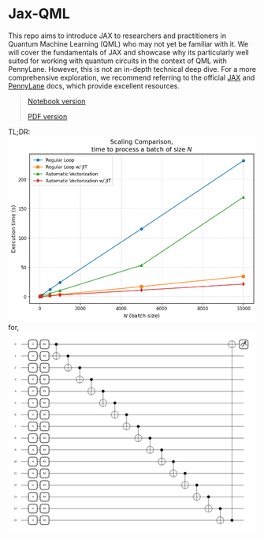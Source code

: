 # Jax-QML
 
This repo aims to introduce JAX to researchers and practitioners in Quantum Machine Learning (QML) who may not yet be familiar with it. We will cover the fundamentals of JAX and showcase why its particularly well suited for working with quantum circuits in the context of QML with PennyLane. However, this is not an in-depth technical deep dive. For a more comprehensive exploration, we recommend referring to the official [JAX](https://jax.readthedocs.io/en/latest/quickstart.html) and [PennyLane](https://docs.pennylane.ai/en/stable/index.html) docs, which provide excellent resources.

> [Notebook version](https://github.com/uriballo/Jax-QML/blob/main/JAX-QML-Intro.ipynb)
> 
> [PDF version](https://github.com/uriballo/Jax-QML/blob/main/JAX-QML-Intro.pdf)

TL;DR:
![scaling](scaling.png)
for,
![circuit](circuit.png)